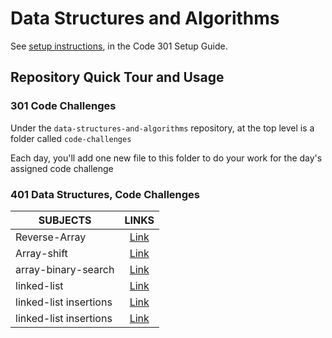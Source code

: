 # Data Structures and Algorithms

See [setup instructions](https://codefellows.github.io/setup-guide/code-301/3-code-challenges), in the Code 301 Setup Guide.

## Repository Quick Tour and Usage

### 301 Code Challenges

Under the `data-structures-and-algorithms` repository, at the top level is a folder called `code-challenges`

Each day, you'll add one new file to this folder to do your work for the day's assigned code challenge

### 401 Data Structures, Code Challenges

| SUBJECTS               |                                                      LINKS                                                       |
| ---------------------- | :--------------------------------------------------------------------------------------------------------------: |
| Reverse-Array          |    [Link](https://github.com/anassawalha95/data-structures-and-algorithms/tree/main/challenges/array_reverse)    |
| Array-shift            |     [Link](https://github.com/anassawalha95/data-structures-and-algorithms/tree/main/challenges/array-shift)     |
| array-binary-search    | [Link](https://github.com/anassawalha95/data-structures-and-algorithms/tree/main/challenges/array-binary-search) |
| linked-list            |     [Link](https://github.com/anassawalha95/data-structures-and-algorithms/tree/main/challenges/linked-list)     |
| linked-list insertions |    [Link](https://github.com/anassawalha95/data-structures-and-algorithms/tree/main/challenges/ll-insertions)    |
| linked-list insertions |   [Link](https://github.com/anassawalha95/data-structures-and-algorithms/tree/main/challenges/ll-kth-from-end)   |
